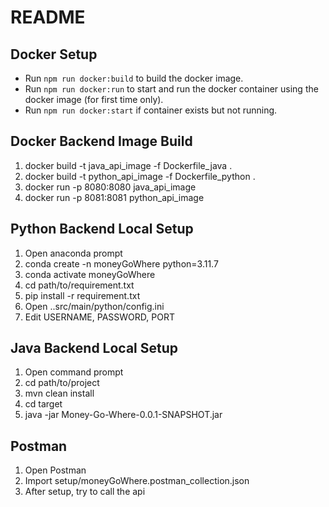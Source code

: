 # README

## Docker Setup

- Run `npm run docker:build` to build the docker image.
- Run `npm run docker:run` to start and run the docker container using the docker image (for first time only).
- Run `npm run docker:start` if container exists but not running.

## Docker Backend Image Build
1. docker build -t java_api_image -f Dockerfile_java .
2. docker build -t python_api_image -f Dockerfile_python .
3. docker run -p 8080:8080 java_api_image
4. docker run -p 8081:8081 python_api_image

## Python Backend Local Setup
1. Open anaconda prompt
2. conda create -n moneyGoWhere python=3.11.7
3. conda activate moneyGoWhere
4. cd path/to/requirement.txt
5. pip install -r requirement.txt
6. Open ..src/main/python/config.ini
7. Edit USERNAME, PASSWORD, PORT

## Java Backend Local Setup
1. Open command prompt
2. cd path/to/project
3. mvn clean install
4. cd target
5. java -jar Money-Go-Where-0.0.1-SNAPSHOT.jar

## Postman
1. Open Postman
2. Import setup/moneyGoWhere.postman_collection.json
3. After setup, try to call the api



